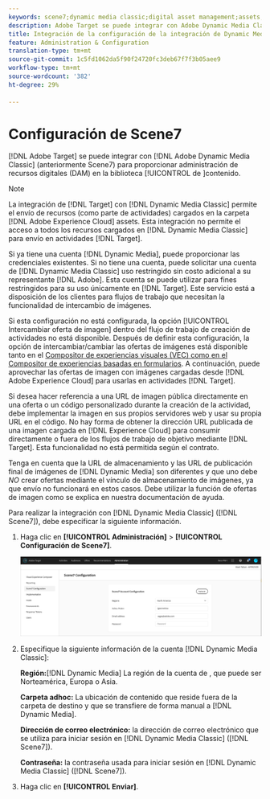 ```yaml
---
keywords: scene7;dynamic media classic;digital asset management;assets;dam;content library;swap image
description: Adobe Target se puede integrar con Adobe Dynamic Media Classic (anteriormente Scene7) para proporcionar administración de recursos digitales (DAM) en la biblioteca de contenido.
title: Integración de la configuración de la integración de Dynamic Media Classic
feature: Administration & Configuration
translation-type: tm+mt
source-git-commit: 1c5fd1062da5f90f24720fc3deb67f7f3b05aee9
workflow-type: tm+mt
source-wordcount: '382'
ht-degree: 29%

---
```



# Configuración de Scene7

[!DNL Adobe Target] se puede integrar con  [!DNL Adobe Dynamic Media Classic] (anteriormente Scene7) para proporcionar administración de recursos digitales (DAM) en la biblioteca [!UICONTROL  de ]contenido.

>[!NOTE]
>
>La integración de [!DNL Target] con [!DNL Dynamic Media Classic] permite el envío de recursos (como parte de actividades) cargados en la carpeta [!DNL Adobe Experience Cloud] assets. Esta integración no permite el acceso a todos los recursos cargados en [!DNL Dynamic Media Classic] para envío en actividades [!DNL Target].

Si ya tiene una cuenta [!DNL Dynamic Media], puede proporcionar las credenciales existentes. Si no tiene una cuenta, puede solicitar una cuenta de [!DNL Dynamic Media Classic] uso restringido sin costo adicional a su representante [!DNL Adobe]. Esta cuenta se puede utilizar para fines restringidos para su uso únicamente en [!DNL Target]. Este servicio está a disposición de los clientes para flujos de trabajo que necesitan la funcionalidad de intercambio de imágenes.

<!-- 
>[!NOTE]
>
>A restricted-use, free [!DNL Dynamic Media Classic] account for [!DNL Adobe Target] is no longer supported for new customers or new users. Existing sign-in credentials work as usual. 
-->

Si esta configuración no está configurada, la opción [!UICONTROL Intercambiar oferta de imagen] dentro del flujo de trabajo de creación de actividades no está disponible. Después de definir esta configuración, la opción de intercambiar/cambiar las ofertas de imágenes está disponible tanto en el  [Compositor de experiencias visuales (VEC) como en el Compositor de experiencias basadas en formularios](/help/c-experiences/experiences.md#concept_A2E10F6AFB3D4AEAB6951EE14688848D). A continuación, puede aprovechar las ofertas de imagen con imágenes cargadas desde [!DNL Adobe Experience Cloud] para usarlas en actividades [!DNL Target].

Si desea hacer referencia a una URL de imagen pública directamente en una oferta o un código personalizado durante la creación de la actividad, debe implementar la imagen en sus propios servidores web y usar su propia URL en el código. No hay forma de obtener la dirección URL publicada de una imagen cargada en [!DNL Experience Cloud] para consumir directamente o fuera de los flujos de trabajo de objetivo mediante [!DNL Target]. Esta funcionalidad no está permitida según el contrato.

Tenga en cuenta que la URL de almacenamiento y las URL de publicación final de imágenes de [!DNL Dynamic Media] son diferentes y que uno debe *NO* crear ofertas mediante el vínculo de almacenamiento de imágenes, ya que envío no funcionará en estos casos. Debe utilizar la función de ofertas de imagen como se explica en nuestra documentación de ayuda.

Para realizar la integración con [!DNL Dynamic Media Classic] ([!DNL Scene7]), debe especificar la siguiente información.

1. Haga clic en **[!UICONTROL Administración]** > **[!UICONTROL Configuración de Scene7]**.

   ![Página de Scene7](/help/administrating-target/assets/scene7.png)

1. Especifique la siguiente información de la cuenta [!DNL Dynamic Media Classic]:

   **Región:**[!DNL Dynamic Media] La región de la cuenta de , que puede ser Norteamérica, Europa o Asia.

   **Carpeta adhoc:** La ubicación de contenido que reside fuera de la carpeta de destino y que se transfiere de forma manual a [!DNL Dynamic Media].

   **Dirección de correo electrónico:** la dirección de correo electrónico que se utiliza para iniciar sesión en  [!DNL Dynamic Media Classic] ([!DNL Scene7]).

   **Contraseña:** la contraseña usada para iniciar sesión en  [!DNL Dynamic Media Classic] ([!DNL Scene7]).

1. Haga clic en **[!UICONTROL Enviar]**.
